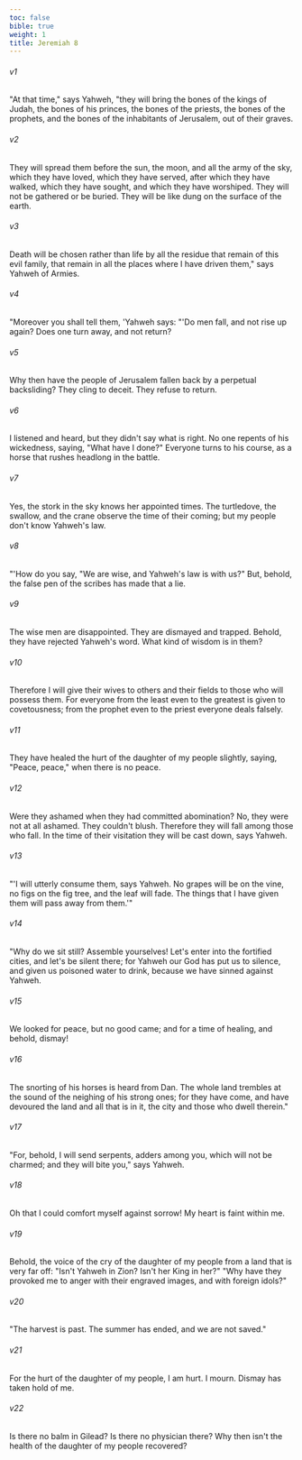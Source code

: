 ```yaml
---
toc: false
bible: true
weight: 1
title: Jeremiah 8
---
```




###### v1 
"At that time," says Yahweh, "they will bring the bones of the kings of Judah, the bones of his princes, the bones of the priests, the bones of the prophets, and the bones of the inhabitants of Jerusalem, out of their graves. 

###### v2 
They will spread them before the sun, the moon, and all the army of the sky, which they have loved, which they have served, after which they have walked, which they have sought, and which they have worshiped. They will not be gathered or be buried. They will be like dung on the surface of the earth. 

###### v3 
Death will be chosen rather than life by all the residue that remain of this evil family, that remain in all the places where I have driven them," says Yahweh of Armies. 

###### v4 
"Moreover you shall tell them, 'Yahweh says: "'Do men fall, and not rise up again? Does one turn away, and not return? 

###### v5 
Why then have the people of Jerusalem fallen back by a perpetual backsliding? They cling to deceit. They refuse to return. 

###### v6 
I listened and heard, but they didn't say what is right. No one repents of his wickedness, saying, "What have I done?" Everyone turns to his course, as a horse that rushes headlong in the battle. 

###### v7 
Yes, the stork in the sky knows her appointed times. The turtledove, the swallow, and the crane observe the time of their coming; but my people don't know Yahweh's law. 

###### v8 
"'How do you say, "We are wise, and Yahweh's law is with us?" But, behold, the false pen of the scribes has made that a lie. 

###### v9 
The wise men are disappointed. They are dismayed and trapped. Behold, they have rejected Yahweh's word. What kind of wisdom is in them? 

###### v10 
Therefore I will give their wives to others and their fields to those who will possess them. For everyone from the least even to the greatest is given to covetousness; from the prophet even to the priest everyone deals falsely. 

###### v11 
They have healed the hurt of the daughter of my people slightly, saying, "Peace, peace," when there is no peace. 

###### v12 
Were they ashamed when they had committed abomination? No, they were not at all ashamed. They couldn't blush. Therefore they will fall among those who fall. In the time of their visitation they will be cast down, says Yahweh. 

###### v13 
"'I will utterly consume them, says Yahweh. No grapes will be on the vine, no figs on the fig tree, and the leaf will fade. The things that I have given them will pass away from them.'" 

###### v14 
"Why do we sit still? Assemble yourselves! Let's enter into the fortified cities, and let's be silent there; for Yahweh our God has put us to silence, and given us poisoned water to drink, because we have sinned against Yahweh. 

###### v15 
We looked for peace, but no good came; and for a time of healing, and behold, dismay! 

###### v16 
The snorting of his horses is heard from Dan. The whole land trembles at the sound of the neighing of his strong ones; for they have come, and have devoured the land and all that is in it, the city and those who dwell therein." 

###### v17 
"For, behold, I will send serpents, adders among you, which will not be charmed; and they will bite you," says Yahweh. 

###### v18 
Oh that I could comfort myself against sorrow! My heart is faint within me. 

###### v19 
Behold, the voice of the cry of the daughter of my people from a land that is very far off: "Isn't Yahweh in Zion? Isn't her King in her?" "Why have they provoked me to anger with their engraved images, and with foreign idols?" 

###### v20 
"The harvest is past. The summer has ended, and we are not saved." 

###### v21 
For the hurt of the daughter of my people, I am hurt. I mourn. Dismay has taken hold of me. 

###### v22 
Is there no balm in Gilead? Is there no physician there? Why then isn't the health of the daughter of my people recovered?
